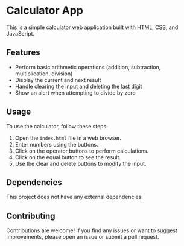 # Calculator App

This is a simple calculator web application built with HTML, CSS, and JavaScript.

## Features

- Perform basic arithmetic operations (addition, subtraction, multiplication, division)
- Display the current and next result
- Handle clearing the input and deleting the last digit
- Show an alert when attempting to divide by zero

## Usage

To use the calculator, follow these steps:

1. Open the `index.html` file in a web browser.
2. Enter numbers using the buttons.
3. Click on the operator buttons to perform calculations.
4. Click on the equal button to see the result.
5. Use the clear and delete buttons to modify the input.

## Dependencies

This project does not have any external dependencies.

## Contributing

Contributions are welcome! If you find any issues or want to suggest improvements, please open an issue or submit a pull request.
